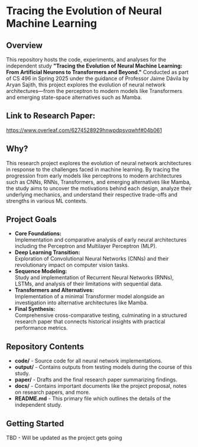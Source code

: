# Tracing the Evolution of Neural Machine Learning

## Overview
This repository hosts the code, experiments, and analyses for the independent study **"Tracing the Evolution of Neural Machine Learning: From Artificial Neurons to Transformers and Beyond."** Conducted as part of CS 496 in Spring 2025 under the guidance of Professor Jaime Dávila by Aryan Sajith, this project explores the evolution of neural network architectures—from the perceptron to modern models like Transformers and emerging state-space alternatives such as Mamba.

## Link to Research Paper:
https://www.overleaf.com/6274528929hnwpdpsvqwhf#04b061

## Why?
This research project explores the evolution of neural network architectures in response to the challenges faced in machine learning. 
By tracing the progression from early models like perceptrons to modern architectures such as CNNs, RNNs, Transformers, 
and emerging alternatives like Mamba, the study aims to uncover the motivations behind each design, analyze their underlying mechanics, 
and understand their respective trade-offs and strengths in various ML contexts.

## Project Goals
- **Core Foundations:**  
  Implementation and comparative analysis of early neural architectures including the Perceptron and Multilayer Perceptron (MLP).
- **Deep Learning Transition:**  
  Exploration of Convolutional Neural Networks (CNNs) and their revolutionary impact on computer vision tasks.
- **Sequence Modeling:**  
  Study and implementation of Recurrent Neural Networks (RNNs), LSTMs, and analysis of their limitations with sequential data.
- **Transformers and Alternatives:**  
  Implementation of a minimal Transformer model alongside an investigation into alternative architectures like Mamba.
- **Final Synthesis:**  
  Comprehensive cross-comparative testing, culminating in a structured research paper that connects historical insights with practical performance metrics.

## Repository Contents
- **code/** - Source code for all neural network implementations.
- **output/** - Contains outputs from testing models during the course of this study.
- **paper/** - Drafts and the final research paper summarizing findings.
- **docs/** - Contains important documents like the project proposal, notes on research papers, and more.
- **README.md** - This primary file which outlines the details of the independent study.

## Getting Started
TBD - Will be updated as the project gets going
